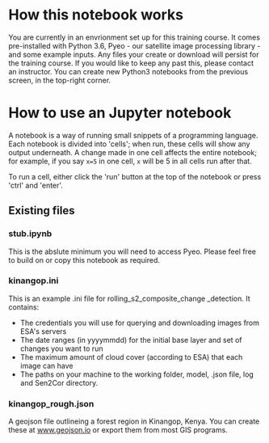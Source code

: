 # How this notebook works

You are currently in an envrionment set up for this training course.
It comes pre-installed with Python 3.6, Pyeo - our satellite image
processing library - and some example inputs.
Any files your create or download will persist for the training course.
If you would like to keep any past this, please contact an instructor.
You can create new Python3 notebooks from the previous screen, in the top-right corner.

# How to use an Jupyter notebook
A notebook is a way of running small snippets of a programming language.
Each notebook is divided into 'cells'; when run, these cells will 
show any output underneath. A change made in one cell affects the entire
notebook; for example, if you say `x=5` in one cell, `x` will be 5 in
all cells run after that.

To run a cell, either click the 'run' button at the top of the notebook
or press 'ctrl' and 'enter'. 

##

## Existing files
### stub.ipynb
This is the abslute minimum you will need to access Pyeo. Please
feel free to build on or copy this notebook as required.

### kinangop.ini
This is an example .ini file for rolling\_s2\_composite\_change
\_detection. It contains:
* The credentials you will use for querying and downloading images from
ESA's servers
* The date ranges (in yyyymmdd) for the initial base layer and 
set of changes you want to run
* The maximum amount of cloud cover (according to ESA) that each
image can have
* The paths on your machine to the working folder, model, .json file, log
and Sen2Cor directory.

### kinangop\_rough.json
A geojson file outlineing a forest region in Kinangop, Kenya.
You can create these at www.geojson.io or export them from
most GIS programs.
